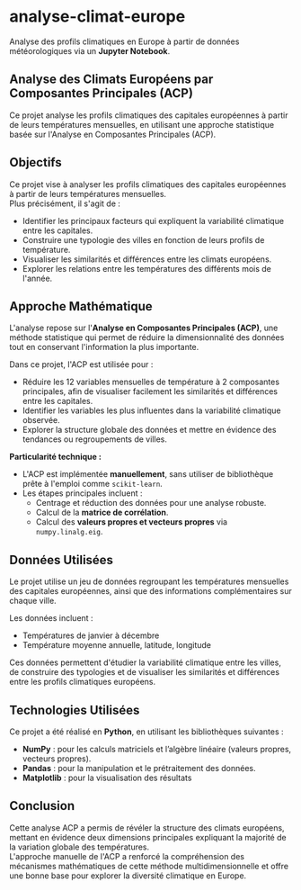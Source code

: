 # analyse-climat-europe
Analyse des profils climatiques en Europe à partir de données météorologiques via un **Jupyter Notebook**.

## Analyse des Climats Européens par Composantes Principales (ACP)
Ce projet analyse les profils climatiques des capitales européennes à partir de leurs températures mensuelles, en utilisant une approche statistique basée sur l'Analyse en Composantes Principales (ACP).

## Objectifs

Ce projet vise à analyser les profils climatiques des capitales européennes à partir de leurs températures mensuelles.  
Plus précisément, il s'agit de :  

- Identifier les principaux facteurs qui expliquent la variabilité climatique entre les capitales.  
- Construire une typologie des villes en fonction de leurs profils de température.  
- Visualiser les similarités et différences entre les climats européens.  
- Explorer les relations entre les températures des différents mois de l'année.

## Approche Mathématique

L'analyse repose sur l'**Analyse en Composantes Principales (ACP)**, une méthode statistique qui permet de réduire la dimensionnalité des données tout en conservant l'information la plus importante.  

Dans ce projet, l'ACP est utilisée pour :  
- Réduire les 12 variables mensuelles de température à 2 composantes principales, afin de visualiser facilement les similarités et différences entre les capitales.  
- Identifier les variables les plus influentes dans la variabilité climatique observée.  
- Explorer la structure globale des données et mettre en évidence des tendances ou regroupements de villes.  

**Particularité technique :**  
- L'ACP est implémentée **manuellement**, sans utiliser de bibliothèque prête à l'emploi comme `scikit-learn`.  
- Les étapes principales incluent :  
  - Centrage et réduction des données pour une analyse robuste.  
  - Calcul de la **matrice de corrélation**.  
  - Calcul des **valeurs propres et vecteurs propres** via `numpy.linalg.eig`.

## Données Utilisées

Le projet utilise un jeu de données regroupant les températures mensuelles des capitales européennes, ainsi que des informations complémentaires sur chaque ville.  

Les données incluent :  
- Températures de janvier à décembre  
- Température moyenne annuelle, latitude, longitude  

Ces données permettent d'étudier la variabilité climatique entre les villes, de construire des typologies et de visualiser les similarités et différences entre les profils climatiques européens.

## Technologies Utilisées

Ce projet a été réalisé en **Python**, en utilisant les bibliothèques suivantes :  

- **NumPy** : pour les calculs matriciels et l’algèbre linéaire (valeurs propres, vecteurs propres).  
- **Pandas** : pour la manipulation et le prétraitement des données.  
- **Matplotlib** : pour la visualisation des résultats   


## Conclusion

Cette analyse ACP a permis de révéler la structure des climats européens, mettant en évidence deux dimensions principales expliquant la majorité de la variation globale des températures.  
L'approche manuelle de l'ACP a renforcé la compréhension des mécanismes mathématiques de cette méthode multidimensionnelle et offre une bonne base pour explorer la diversité climatique en Europe.
